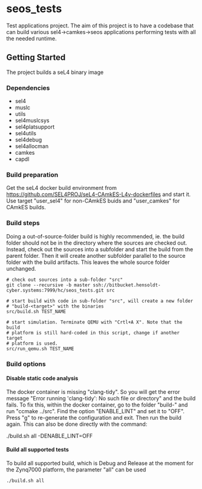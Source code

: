 # seos\_tests

Test applications project.
The aim of this project is to have a codebase that can build various
sel4-\>camkes-\>seos applications performing tests with all the needed
runtime.

## Getting Started

The project builds a seL4 binary image

### Dependencies

* sel4
* muslc
* utils
* sel4muslcsys
* sel4platsupport
* sel4utils
* sel4debug
* sel4allocman
* camkes
* capdl

### Build preparation

Get the seL4 docker build environment from
https://github.com/SEL4PROJ/seL4-CAmkES-L4v-dockerfiles and start it. Use
target "user_sel4" for non-CAmkES buids and "user_camkes" for CAmkES builds.

### Build steps

Doing a out-of-source-folder build is highly recommended, ie. the build folder
should not be in the directory where the sources are checked out. Instead,
check out the sources into a subfolder and start the build from the parent
folder. Then it will create another subfolder parallel to the source folder
with the build artifacts. This leaves the whole source folder unchanged.

    # check out sources into a sub-folder "src"
    git clone --recursive -b master ssh://bitbucket.hensoldt-cyber.systems:7999/hc/seos_tests.git src

    # start build with code in sub-folder "src", will create a new folder
    # "build-<target>" with the binaries
    src/build.sh TEST_NAME

    # start simulation. Terminate QEMU with "Crtl+A X". Note that the build
    # platform is still hard-coded in this script, change if another target
    # platform is used.
    src/run_qemu.sh TEST_NAME


### Build options

#### Disable static code analysis

The docker container is missing "clang-tidy". So you will get the error message
"Error running 'clang-tidy': No such file or directory" and the build fails. To
fix this, within the docker container, go to the folder "build-<target>" and
run "ccmake ../src". Find the option "ENABLE_LINT" and set it to "OFF". Press
"g" to re-generate the configuration and exit. Then run the build again.
This can also be done directly with the command:

   ./build.sh all -DENABLE_LINT=OFF

#### Build all supported tests

To build all supported build, which is Debug and Release at the moment for
the Zynq7000 platform, the parameter "all" can be used

    ./build.sh all
